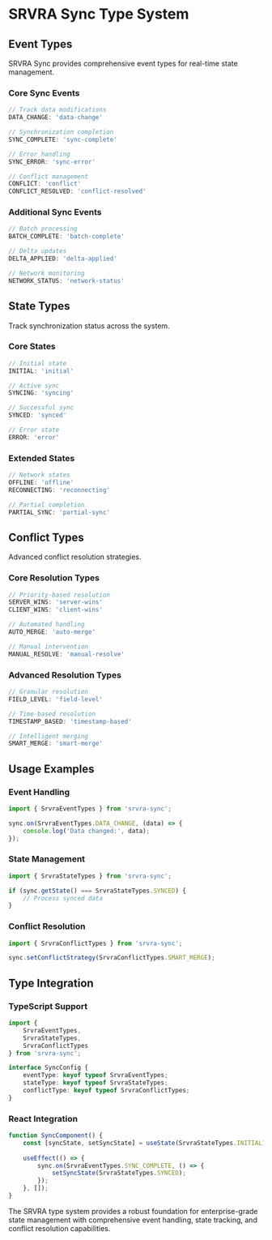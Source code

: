# SRVRA Sync Type System

## Event Types
SRVRA Sync provides comprehensive event types for real-time state management.

### Core Sync Events
```typescript
// Track data modifications
DATA_CHANGE: 'data-change'

// Synchronization completion
SYNC_COMPLETE: 'sync-complete'

// Error handling
SYNC_ERROR: 'sync-error'

// Conflict management
CONFLICT: 'conflict'
CONFLICT_RESOLVED: 'conflict-resolved'
```

### Additional Sync Events

```typescript
// Batch processing
BATCH_COMPLETE: 'batch-complete'

// Delta updates
DELTA_APPLIED: 'delta-applied'

// Network monitoring
NETWORK_STATUS: 'network-status'

```

## State Types
Track synchronization status across the system.

### Core States

```typescript
// Initial state
INITIAL: 'initial'

// Active sync
SYNCING: 'syncing'

// Successful sync
SYNCED: 'synced'

// Error state
ERROR: 'error'

```
### Extended States
```typescript
// Network states
OFFLINE: 'offline'
RECONNECTING: 'reconnecting'

// Partial completion
PARTIAL_SYNC: 'partial-sync'

```

## Conflict Types
Advanced conflict resolution strategies.

### Core Resolution Types

```typescript
// Priority-based resolution
SERVER_WINS: 'server-wins'
CLIENT_WINS: 'client-wins'

// Automated handling
AUTO_MERGE: 'auto-merge'

// Manual intervention
MANUAL_RESOLVE: 'manual-resolve'

```

### Advanced Resolution Types

```typescript
// Granular resolution
FIELD_LEVEL: 'field-level'

// Time-based resolution
TIMESTAMP_BASED: 'timestamp-based'

// Intelligent merging
SMART_MERGE: 'smart-merge'

```
## Usage Examples
### Event Handling

```typescript
import { SrvraEventTypes } from 'srvra-sync';

sync.on(SrvraEventTypes.DATA_CHANGE, (data) => {
    console.log('Data changed:', data);
});

```

### State Management
```typescript
import { SrvraStateTypes } from 'srvra-sync';

if (sync.getState() === SrvraStateTypes.SYNCED) {
    // Process synced data
}

```
### Conflict Resolution

```typescript
import { SrvraConflictTypes } from 'srvra-sync';

sync.setConflictStrategy(SrvraConflictTypes.SMART_MERGE);

```
## Type Integration
### TypeScript Support

```typescript
import { 
    SrvraEventTypes, 
    SrvraStateTypes, 
    SrvraConflictTypes 
} from 'srvra-sync';

interface SyncConfig {
    eventType: keyof typeof SrvraEventTypes;
    stateType: keyof typeof SrvraStateTypes;
    conflictType: keyof typeof SrvraConflictTypes;
}

```
### React Integration

```typescript
function SyncComponent() {
    const [syncState, setSyncState] = useState(SrvraStateTypes.INITIAL);
    
    useEffect(() => {
        sync.on(SrvraEventTypes.SYNC_COMPLETE, () => {
            setSyncState(SrvraStateTypes.SYNCED);
        });
    }, []);
}

```

The SRVRA type system provides a robust foundation for enterprise-grade state management with comprehensive event handling, state tracking, and conflict resolution capabilities.
